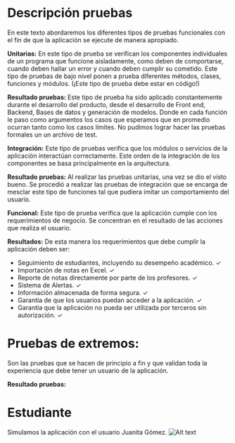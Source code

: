 # Descripción pruebas


En este texto abordaremos los diferentes tipos de pruebas funcionales con el fin de que la aplicación se ejecute de manera apropiado. 

 

**Unitarias:**  En este tipo de prueba se verifican los componentes individuales de un programa que funcione aisladamente, como deben de comportarse, cuando deben hallar un error y cuando deben cumplir su cometido. Este tipo de pruebas de bajo nivel ponen a prueba diferentes métodos, clases, funciones y módulos. (¡Este tipo de prueba debe estar en código!) 

**Resultado pruebas:** Este tipo de prueba ha sido aplicado constantemente durante el desarrollo del producto, desde el desarrollo de Front end, Backend, Bases de datos y generación de modelos. Donde en cada función le paso como argumentos los casos que esperamos que en promedio ocurran tanto como los casos límites.  No pudimos lograr hacer las pruebas formales un un archivo de test. 

**Integración:** Este tipo de pruebas verifica que los módulos o servicios de la aplicación interactúan correctamente. Este orden de la integración de los componentes se basa principalmente en la arquitectura. 

**Resultado pruebas:** Al realizar las pruebas unitarias, una vez se dio el visto bueno. Se procedió a realizar las pruebas de integración que se encarga de mesclar este tipo de funciones tal que pudiera imitar un comportamiento del usuario. 

**Funcional:** Este tipo de prueba verifica que la aplicación cumple con los requerimientos de negocio. Se concentran en el resultado de las acciones que realiza el usuario. 

**Resultados:** De esta manera los requerimientos que debe cumplir la aplicación deben ser: 
- Seguimiento de estudiantes, incluyendo su desempeño académico. ✓ 
- Importación de notas en Excel.  ✓ 
- Reporte de notas directamente por parte de los profesores. ✓ 
- Sistema de Alertas. ✓ 
- Información almacenada de forma segura. ✓ 
- Garantía de que los usuarios puedan acceder a la aplicación. ✓ 
- Garantía que la aplicación no pueda ser utilizada por terceros sin autorización. ✓ 

# Pruebas de extremos: 
Son las pruebas que se hacen de principio a fin y que validan toda la experiencia que debe tener un usuario de la aplicación. 

**Resultado pruebas:**
# Estudiante

Simulamos la aplicación con el usuario Juanita Gómez.
![Alt text](https://user-images.githubusercontent.com/33558020/87893607-01fa0b00-ca06-11ea-9d92-02daad1e30cc.PNG)


